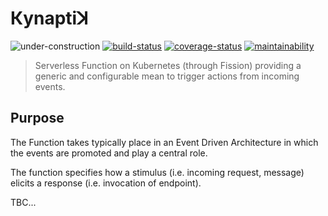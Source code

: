 Кynaptiꓘ
========

![under-construction](https://img.shields.io/badge/%F0%9F%9A%A7-under%20construction-important)
[![build-status](https://travis-ci.org/ccamel/kynaptik.svg?branch=master)](https://travis-ci.org/ccamel/kynaptik)
[![coverage-status](https://coveralls.io/repos/github/ccamel/kynaptik/badge.svg?branch=feat/add-coverage-ci)](https://coveralls.io/github/ccamel/kynaptik?branch=feat/add-coverage-ci)
[![maintainability](https://api.codeclimate.com/v1/badges/bb38e3df1b0591b4d1ef/maintainability)](https://codeclimate.com/github/ccamel/kynaptik/maintainability)

> Serverless Function on Kubernetes (through Fission) providing a generic and configurable mean to trigger actions from incoming events.

## Purpose

The Function takes typically place in an Event Driven Architecture in which the events are promoted and play a central role.

The function specifies how a stimulus (i.e. incoming request, message) elicits a response (i.e. invocation of endpoint).

TBC...
